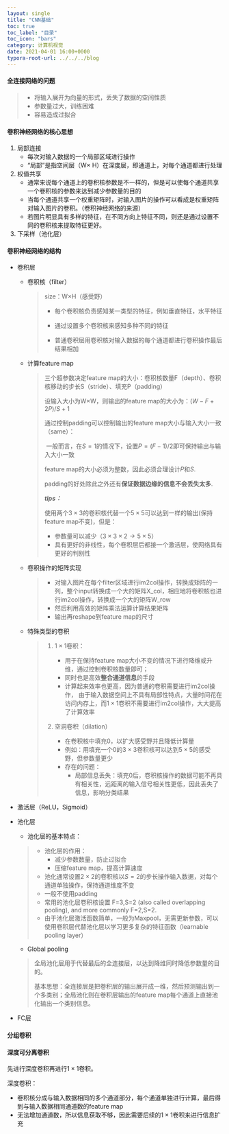 ```yaml
---
layout: single
title: "CNN基础"
toc: true
toc_label: "目录"
toc_icon: "bars"
category: 计算机视觉
date: 2021-04-01 16:00+0000
typora-root-url: ../../../blog
---
```


#### 全连接网络的问题

> - 将输入展开为向量的形式，丢失了数据的空间性质
> - 参数量过大，训练困难
> - 容易造成过拟合



#### 卷积神经网络的核心思想

1. 局部连接
    - 每次对输入数据的一个局部区域进行操作
    - “局部”是指空间层（W$\times$ H）在深度层，即通道上，对每个通道都进行处理
2. 权值共享
    - 通常来说每个通道上的卷积核参数是不一样的，但是可以使每个通道共享一个卷积核的参数来达到减少参数量的目的
    - 当每个通道共享一个权重矩阵时，对输入图片的操作可以看成是权重矩阵对输入图片的卷积。（卷积神经网络的来源）
    - 若图片明显具有多样的特征，在不同方向上特征不同，则还是通过设置不同的卷积核来提取特征更好。
3. 下采样（池化层）

#### 卷积神经网络的结构

- 卷积层

    - 卷积核（filter）

        > size：W$\times$H（感受野）
        >
        > - 每个卷积核负责感知某一类型的特征，例如垂直特征，水平特征
        >
        > - 通过设置多个卷积核来感知多种不同的特征
        > - 普通卷积层用卷积核对输入数据的每个通道都进行卷积操作最后结果相加

    - 计算feature map

        > 三个超参数决定feature map的大小：卷积核数量F（depth）、卷积核移动的步长S（stride）、填充P（padding）
        >
        > 设输入大小为W$\times$W，则输出的feature map的大小为：$(W-F+2P)/S + 1$
        >
        > 通过控制padding可以控制输出的feature map大小与输入大小一致（same）：
        >
        > ​	一般而言，在$S=1$的情况下，设置$P=(F-1)/2$即可保持输出与输入大小一致
        >
        > feature map的大小必须为整数，因此必须合理设计$P$和$S$.
        >
        > padding的好处除此之外还有**保证数据边缘的信息不会丢失太多**.
        >
        > ***tips：***
        >
        > 使用两个$3\times3$的卷积核代替一个$5\times5$可以达到一样的输出(保持feature map不变)，但是：
        >
        > - 参数量可以减少（$3\times3\times2 \rightarrow 5\times5$）
        > - 具有更好的非线性，每个卷积层后都接一个激活层，使网络具有更好的判别性

    - 卷积操作的矩阵实现

        > - 对输入图片在每个filter区域进行im2col操作，转换成矩阵的一列，整个input转换成一个大的矩阵X_col，相应地将卷积核也进行im2col操作，转换成一个大的矩阵W_row 
        > - 然后利用高效的矩阵乘法运算计算结果矩阵
        > - 输出再reshape到feature map的尺寸

    - 特殊类型的卷积

        > 1. $1\times1$卷积：
        >     - 用于在保持feature map大小不变的情况下进行降维或升维，通过控制卷积核数量即可；
        >     - 同时也是高效**整合通道信息**的手段
        >     - 计算起来效率也更高，因为普通的卷积需要进行im2col操作， 由于输入数据空间上不具有局部性特点，大量时间花在访问内存上，而$1\times1$卷积不需要进行im2col操作，大大提高了计算效率
        >
        > 2. 空洞卷积（dilation）
        >     - 在卷积核中填充0，以扩大感受野并且降低计算量
        >     - 例如：用填充一个0的$3\times3$卷积核可以达到$5\times5$的感受野，但参数量更少
        >     - 存在的问题：
        >         - 局部信息丢失：填充0后，卷积核操作的数据可能不再具有相关性，远距离的输入信号相关性更低，因此丢失了信息，影响分类结果

- 激活层（ReLU，Sigmoid）

- 池化层

    - 池化层的基本特点：

    > - 池化层的作用：
    >     - 减少参数数量，防止过拟合
    >     - 压缩feature map，提高计算速度
    > - 池化通常设置$2\times2$的卷积核以$S=2$的步长操作输入数据，对每个通道单独操作，保持通道维度不变
    > - 一般不使用padding
    > - 常用的池化层卷积核设置 F=3,S=2 (also called overlapping pooling), and more commonly F=2,S=2. 
    > - 由于池化层激活函数简单，一般为Maxpool，无需更新参数，可以使用卷积层代替池化层以学习更多复杂的特征函数（learnable pooling layer）

    - Global pooling

    > 全局池化层用于代替最后的全连接层，以达到降维同时降低参数量的目的。
    >
    > 基本思想：全连接层是把卷积层的输出展开成一维，然后预测输出到一个多类别；全局池化则在卷积层输出的feature map每个通道上直接池化输出一个类别信息。

- FC层



#### 分组卷积



#### 深度可分离卷积

先进行深度卷积再进行$1\times1$卷积。

深度卷积：

- 卷积核分成与输入数据相同的多个通道部分，每个通道单独进行计算，最后得到与输入数据相同通道数的feature map
- 无法增加通道数，所以信息获取不够，因此需要后续的$1\times1$卷积来进行信息扩充


